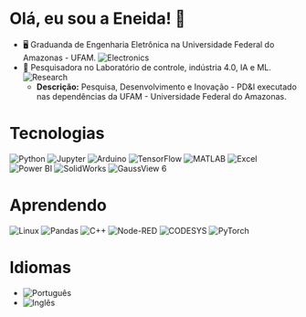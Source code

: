 # Olá, eu sou a Eneida! 👋

- 🖥️ Graduanda de Engenharia Eletrônica na Universidade Federal do Amazonas - UFAM.
![Electronics](https://img.shields.io/badge/-Electronics-00599C?style=flat&logo=Electronics&logoColor=white)
- 🔬 Pesquisadora no Laboratório de controle, indústria 4.0, IA e ML. 
![Research](https://img.shields.io/badge/-Research-555555?style=flat&logo=ResearchGate&logoColor=white)
  - **Descrição:** Pesquisa, Desenvolvimento e Inovação - PD&I executado nas dependências da UFAM - Universidade Federal do Amazonas.

# Tecnologias

![Python](https://img.shields.io/badge/-Python-3776AB?style=flat&logo=Python&logoColor=white)
![Jupyter](https://img.shields.io/badge/-Jupyter-F37626?style=flat&logo=Jupyter&logoColor=white)
![Arduino](https://img.shields.io/badge/-Arduino-00979D?style=flat&logo=Arduino&logoColor=white)
![TensorFlow](https://img.shields.io/badge/-TensorFlow-FF6F00?style=flat&logo=TensorFlow&logoColor=white)
![MATLAB](https://img.shields.io/badge/-MATLAB-0076A8?style=flat&logo=MathWorks&logoColor=white)
![Excel](https://img.shields.io/badge/-Excel-217346?style=flat&logo=Microsoft-Excel&logoColor=white)
![Power BI](https://img.shields.io/badge/-Power%20BI-F2C811?style=flat&logo=Power-BI&logoColor=black)
![SolidWorks](https://img.shields.io/badge/-SolidWorks-FF0000?style=flat&logo=SolidWorks&logoColor=white)
![GaussView 6](https://img.shields.io/badge/-GaussView%206-3D3D3D?style=flat&logoColor=white)

# Aprendendo

![Linux](https://img.shields.io/badge/-Linux-FCC624?style=flat&logo=Linux&logoColor=black)
![Pandas](https://img.shields.io/badge/-Pandas-150458?style=flat&logo=Pandas&logoColor=white)
![C++](https://img.shields.io/badge/-C++-00599C?style=flat&logo=c%2B%2B&logoColor=white)
![Node-RED](https://img.shields.io/badge/-Node--RED-8F0000?style=flat&logo=Node-RED&logoColor=white)
![CODESYS](https://img.shields.io/badge/-CODESYS-FF3300?style=flat&logo=CODESYS&logoColor=white)
![PyTorch](https://img.shields.io/badge/-PyTorch-EE4C2C?style=flat&logo=PyTorch&logoColor=white)

# Idiomas

- ![Português](https://img.shields.io/badge/-Portuguese-009739?style=flat&logoColor=white)
- ![Inglês](https://img.shields.io/badge/-Ingl%C3%AAs%20B%C3%A1sico-3C3B6E?style=flat&logo=English&logoColor=white)
